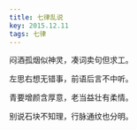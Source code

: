 ```yaml
---
title: 七律乱说
key: 2015.12.11
tags: 七律
---
```


闷酒孤烟似神灵，凑词卖句但求工。

左思右想无错事，前语后言不中听。

青要增颜含厚意，老当益壮有柔情。

别说石块不知理，行脉通纹也分明。

</br>

